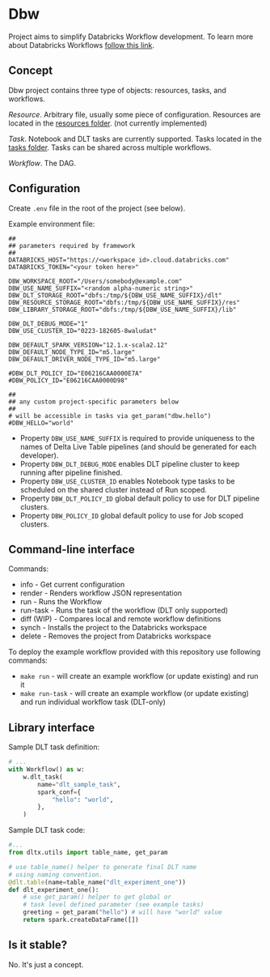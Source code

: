# Dbw

Project aims to simplify Databricks Workflow development.
To learn more about Databricks Workflows
[follow this link](https://www.databricks.com/blog/2022/05/10/introducing-databricks-workflows.html).

## Concept

Dbw project contains three type of objects: resources, 
tasks, and workflows.

*Resource*. Arbitrary file, usually some piece of
configuration. Resources are located in the [resources folder](./resources).
(not currently implemented)

*Task*. Notebook and DLT tasks are currently supported. 
Tasks located in the [tasks folder](./tasks). Tasks can
be shared across multiple workflows.

*Workflow*. The DAG.

## Configuration

Create `.env` file in the root of the project (see below).

Example environment file:
```
##
## parameters required by framework
##
DATABRICKS_HOST="https://<workspace id>.cloud.databricks.com"
DATABRICKS_TOKEN="<your token here>"

DBW_WORKSPACE_ROOT="/Users/somebody@example.com"
DBW_USE_NAME_SUFFIX="<random alpha-numeric string>"
DBW_DLT_STORAGE_ROOT="dbfs:/tmp/${DBW_USE_NAME_SUFFIX}/dlt"
DBW_RESOURCE_STORAGE_ROOT="dbfs:/tmp/${DBW_USE_NAME_SUFFIX}/res"
DBW_LIBRARY_STORAGE_ROOT="dbfs:/tmp/${DBW_USE_NAME_SUFFIX}/lib"

DBW_DLT_DEBUG_MODE="1"
DBW_USE_CLUSTER_ID="0223-182605-8waludat"

DBW_DEFAULT_SPARK_VERSION="12.1.x-scala2.12"
DBW_DEFAULT_NODE_TYPE_ID="m5.large"
DBW_DEFAULT_DRIVER_NODE_TYPE_ID="m5.large"

#DBW_DLT_POLICY_ID="E06216CAA0000E7A"
#DBW_POLICY_ID="E06216CAA0000D98"

##
## any custom project-specific parameters below
##
# will be accessible in tasks via get_param("dbw.hello")
#DBW_HELLO="world"
```

* Property `DBW_USE_NAME_SUFFIX` is required to provide
uniqueness to the names of Delta Live Table pipelines (and should be generated for each developer).
* Property `DBW_DLT_DEBUG_MODE` enables DLT pipeline cluster to keep running after pipeline finished.
* Property `DBW_USE_CLUSTER_ID` enables Notebook type tasks to be scheduled on the shared cluster
instead of Run scoped.
* Property `DBW_DLT_POLICY_ID` global default policy to use for DLT pipeline clusters.
* Property `DBW_POLICY_ID` global default policy to use for Job scoped clusters.

## Command-line interface

Commands:
* info - Get current configuration
* render - Renders workflow JSON representation
* run - Runs the Workflow
* run-task - Runs the task of the workflow (DLT only supported)
* diff (WIP) - Compares local and remote workflow definitions
* synch - Installs the project to the Databricks workspace
* delete - Removes the project from Databricks workspace

To deploy the example workflow provided with this repository use following commands:
* `make run` - will create an example workflow (or update existing) and run it
* `make run-task` - will create an example workflow (or update existing) and run individual workflow task (DLT-only)


## Library interface


Sample DLT task definition:
```python
# ...
with Workflow() as w:
    w.dlt_task(
        name="dlt_sample_task",
        spark_conf={
            "hello": "world",
        },
    )
```

Sample DLT task code:
```python
#...
from dltx.utils import table_name, get_param

# use table_name() helper to generate final DLT name
# using naming convention.
@dlt.table(name=table_name("dlt_experiment_one"))
def dlt_experiment_one():
    # use get_param() helper to get global or 
    # task level defined parameter (see example tasks)
    greeting = get_param("hello") # will have "world" value
    return spark.createDataFrame([])

```

## Is it stable?

No. It's just a concept.
